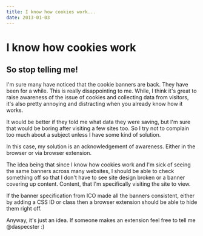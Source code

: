 ```yaml
---
title: I know how cookies work...
date: 2013-01-03
---
```


I know how cookies work
=======================
So stop telling me!
-------------------

I'm sure many have noticed that the cookie banners are back. They have been for a while.
This is really disappointing to me. While, I think it's great to raise awareness of the issue of
cookies and collecting data from visitors, it's also pretty annoying and distracting when you already know how it works.

It would be better if they told me what data they were saving, but I'm sure that would be boring after visiting a few sites too.
So I try not to complain too much about a subject unless I have some kind of solution.

In this case, my solution is an acknowledgement of awareness. Either in the browser or via browser extension.

The idea being that since I know how cookies work and I'm sick of seeing the same banners across many websites, I should be able 
to check something off so that I don't have to see site design broken or a banner covering up content. Content, that I'm
specifically visiting the site to view.

If the banner specification from ICO made all the banners consistent, either by adding a CSS ID or class then a browser
extension should be able to hide them right off.

Anyway, it's just an idea. If someone makes an extension feel free to tell me @daspecster :)
